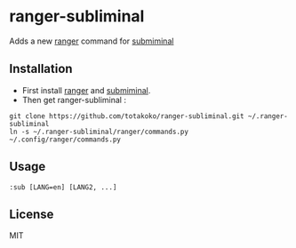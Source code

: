 # ranger-subliminal

Adds a new [ranger](https://github.com/hut/ranger) command for [submiminal](https://github.com/Diaoul/subliminal)

## Installation

* First install [ranger](https://github.com/hut/ranger) and [submiminal](https://github.com/Diaoul/subliminal).
* Then get ranger-subliminal :
```
git clone https://github.com/totakoko/ranger-subliminal.git ~/.ranger-subliminal
ln -s ~/.ranger-subliminal/ranger/commands.py ~/.config/ranger/commands.py
```

## Usage

```
:sub [LANG=en] [LANG2, ...]
```

## License

MIT
